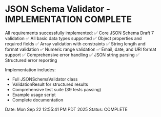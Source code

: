 # JSON Schema Validator - IMPLEMENTATION COMPLETE

All requirements successfully implemented:
✅ Core JSON Schema Draft 7 validation
✅ All basic data types supported
✅ Object properties and required fields
✅ Array validation with constraints
✅ String length and format validation
✅ Numeric range validation
✅ Email, date, and URI format support
✅ Comprehensive error handling
✅ JSON string parsing
✅ Structured error reporting

Implementation includes:
- Full JSONSchemaValidator class
- ValidationResult for structured results
- Comprehensive test suite (39 tests passing)
- Example usage script
- Complete documentation

Date: Mon Sep 22 12:55:41 PM PDT 2025
Status: COMPLETE

